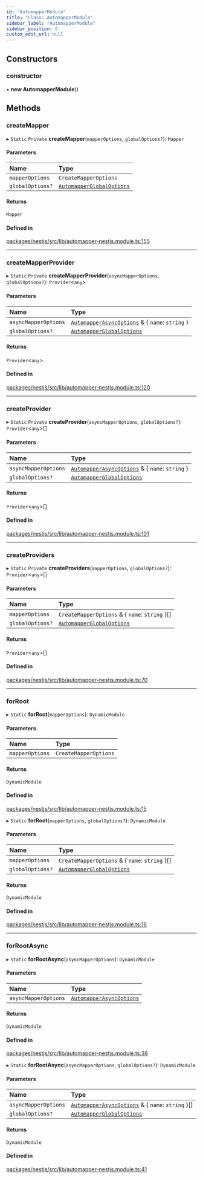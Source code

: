 ```yaml
---
id: "AutomapperModule"
title: "Class: AutomapperModule"
sidebar_label: "AutomapperModule"
sidebar_position: 0
custom_edit_url: null
---
```


## Constructors

### constructor

• **new AutomapperModule**()

## Methods

### createMapper

▸ `Static` `Private` **createMapper**(`mapperOptions`, `globalOptions?`): `Mapper`

#### Parameters

| Name | Type |
| :------ | :------ |
| `mapperOptions` | `CreateMapperOptions` |
| `globalOptions?` | [`AutomapperGlobalOptions`](../interfaces/AutomapperGlobalOptions.md) |

#### Returns

`Mapper`

#### Defined in

[packages/nestjs/src/lib/automapper-nestjs.module.ts:155](https://github.com/nartc/mapper/blob/33978de9/packages/nestjs/src/lib/automapper-nestjs.module.ts#L155)

___

### createMapperProvider

▸ `Static` `Private` **createMapperProvider**(`asyncMapperOptions`, `globalOptions?`): `Provider`<`any`\>

#### Parameters

| Name | Type |
| :------ | :------ |
| `asyncMapperOptions` | [`AutomapperAsyncOptions`](../interfaces/AutomapperAsyncOptions.md) & { `name`: `string`  } |
| `globalOptions?` | [`AutomapperGlobalOptions`](../interfaces/AutomapperGlobalOptions.md) |

#### Returns

`Provider`<`any`\>

#### Defined in

[packages/nestjs/src/lib/automapper-nestjs.module.ts:120](https://github.com/nartc/mapper/blob/33978de9/packages/nestjs/src/lib/automapper-nestjs.module.ts#L120)

___

### createProvider

▸ `Static` `Private` **createProvider**(`asyncMapperOptions`, `globalOptions?`): `Provider`<`any`\>[]

#### Parameters

| Name | Type |
| :------ | :------ |
| `asyncMapperOptions` | [`AutomapperAsyncOptions`](../interfaces/AutomapperAsyncOptions.md) & { `name`: `string`  } |
| `globalOptions?` | [`AutomapperGlobalOptions`](../interfaces/AutomapperGlobalOptions.md) |

#### Returns

`Provider`<`any`\>[]

#### Defined in

[packages/nestjs/src/lib/automapper-nestjs.module.ts:101](https://github.com/nartc/mapper/blob/33978de9/packages/nestjs/src/lib/automapper-nestjs.module.ts#L101)

___

### createProviders

▸ `Static` `Private` **createProviders**(`mapperOptions`, `globalOptions?`): `Provider`<`any`\>[]

#### Parameters

| Name | Type |
| :------ | :------ |
| `mapperOptions` | `CreateMapperOptions` & { `name`: `string`  }[] |
| `globalOptions?` | [`AutomapperGlobalOptions`](../interfaces/AutomapperGlobalOptions.md) |

#### Returns

`Provider`<`any`\>[]

#### Defined in

[packages/nestjs/src/lib/automapper-nestjs.module.ts:70](https://github.com/nartc/mapper/blob/33978de9/packages/nestjs/src/lib/automapper-nestjs.module.ts#L70)

___

### forRoot

▸ `Static` **forRoot**(`mapperOptions`): `DynamicModule`

#### Parameters

| Name | Type |
| :------ | :------ |
| `mapperOptions` | `CreateMapperOptions` |

#### Returns

`DynamicModule`

#### Defined in

[packages/nestjs/src/lib/automapper-nestjs.module.ts:15](https://github.com/nartc/mapper/blob/33978de9/packages/nestjs/src/lib/automapper-nestjs.module.ts#L15)

▸ `Static` **forRoot**(`mapperOptions`, `globalOptions?`): `DynamicModule`

#### Parameters

| Name | Type |
| :------ | :------ |
| `mapperOptions` | `CreateMapperOptions` & { `name`: `string`  }[] |
| `globalOptions?` | [`AutomapperGlobalOptions`](../interfaces/AutomapperGlobalOptions.md) |

#### Returns

`DynamicModule`

#### Defined in

[packages/nestjs/src/lib/automapper-nestjs.module.ts:16](https://github.com/nartc/mapper/blob/33978de9/packages/nestjs/src/lib/automapper-nestjs.module.ts#L16)

___

### forRootAsync

▸ `Static` **forRootAsync**(`asyncMapperOptions`): `DynamicModule`

#### Parameters

| Name | Type |
| :------ | :------ |
| `asyncMapperOptions` | [`AutomapperAsyncOptions`](../interfaces/AutomapperAsyncOptions.md) |

#### Returns

`DynamicModule`

#### Defined in

[packages/nestjs/src/lib/automapper-nestjs.module.ts:38](https://github.com/nartc/mapper/blob/33978de9/packages/nestjs/src/lib/automapper-nestjs.module.ts#L38)

▸ `Static` **forRootAsync**(`asyncMapperOptions`, `globalOptions?`): `DynamicModule`

#### Parameters

| Name | Type |
| :------ | :------ |
| `asyncMapperOptions` | [`AutomapperAsyncOptions`](../interfaces/AutomapperAsyncOptions.md) & { `name`: `string`  }[] |
| `globalOptions?` | [`AutomapperGlobalOptions`](../interfaces/AutomapperGlobalOptions.md) |

#### Returns

`DynamicModule`

#### Defined in

[packages/nestjs/src/lib/automapper-nestjs.module.ts:41](https://github.com/nartc/mapper/blob/33978de9/packages/nestjs/src/lib/automapper-nestjs.module.ts#L41)
